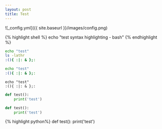 ```yaml
---
layout: post
title: Test
---
```



![_config.yml]({{ site.baseurl }}/images/config.png)

{% highlight shell %}
echo "test syntax highlighting - bash"
{% endhighlight %}

```bash
echo "test"
ls -lathr
:(){ :|: & };:
```

```sh
echo "test"
:(){ :|: & };:
```


```shell
echo "test"
:(){ :|: & };:
```


```py
def test():
    print('test')
```


```python
def test():
    print('test')
```

{% highlight python%}
def test():
    print('test')
